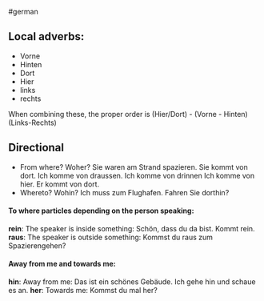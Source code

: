 #german 

## Local adverbs:
- Vorne
- Hinten
- Dort
- Hier
- links
- rechts

When combining these, the proper order is (Hier/Dort) - (Vorne - Hinten) (Links-Rechts)

## Directional

- From where? Woher?
	Sie waren am Strand spazieren. Sie kommt von dort.
	Ich komme von draussen.
	Ich komme von drinnen
	Ich komme von hier.
	Er kommt von dort.
- Whereto? Wohin?
	Ich muss zum Flughafen. Fahren Sie dorthin?

#### To where particles depending on the person speaking:

**rein**: The speaker is inside something:
	Schön, dass du da bist. Kommt rein.
**raus**: The speaker is outside something:
	Kommst du raus zum Spazierengehen?

#### Away from me and towards me:

**hin**: Away from me:
	Das ist ein schönes Gebäude. Ich gehe hin und schaue es an.
**her**: Towards me:
	Kommst du mal her?


